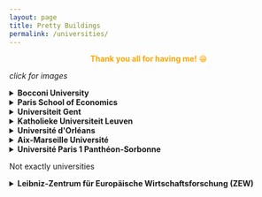 ```yaml
---
layout: page
title: Pretty Buildings
permalink: /universities/
---
```


<center><span style="color:orange"><b>Thank you all for having me!</b> &#128513;
</span></center>

<left><i>click for images</i></left>

<details>
<summary><b>Bocconi University</b></summary>
I suppose the university has to be as extravagant as the city.<br/>
<img src="{{site.baseurl}}/assets/images/university_buildings/Bocconi/Bocconi_1.jpg" alt="Bocconi_EEA" width="500"/>
<img src="{{site.baseurl}}/assets/images/university_buildings/Bocconi/Bocconi_2.jpg" alt="Bocconi_birdcage" width="500"/><br/>
<p style="margin: -15px 0px 10px 0px">First general conference!</p>
<p style="margin: -15px 0px 10px 0px; font-size:9pt">EEA-ESEM, 24<sup>th</sup> August 2022.</p>
</details>

<details>
<summary><b>Paris School of Economics</b></summary>
Building shared by PSE and ENS.<br/>
<img src="{{site.baseurl}}/assets/images/university_buildings/PSE/PSE_1_c.jpg" alt="PSE" width="500"/>
<img src="{{site.baseurl}}/assets/images/university_buildings/PSE/PSE_2_c.jpg" alt="PSE" width="500"/><br/>
<p style="margin: -15px 0px 0px 0px">Stunning view of Paris from the 6<sup>th</sup> floor.</p>
<img src="{{site.baseurl}}/assets/images/university_buildings/PSE/PSE_6f_view_c.jpg" alt="PSE view" width="500"/>
<img src="{{site.baseurl}}/assets/images/university_buildings/PSE/PSE_garden_c.jpg" alt="PSE garden" width="500"/><br/>
<p style="margin: -15px 0px 10px 0px">I really enjoyed my stay here. I certainly miss this view and all the lunches and <a href="/PSEdinner/" style="text-decoration: none; color: inherit">dinners</a> in the garden.</p>
<p style="margin: -15px 0px 10px 0px; font-size:9pt">Visit, Feb-Jul 2022; PhD Seminar, 29<sup>th</sup> March 2022; Theory Seminar, 19<sup>th</sup> June 2022.</p>
</details>

<details>
<summary><b>Universiteit Gent</b></summary>
Taking photos of the Faculty of Economics and Business was crazy difficult, because it was surrounded by trees and other buildings.<br/>
<img src="{{site.baseurl}}/assets/images/university_buildings/UGent/UGent_1_c.jpg" alt="Gent" width="500"/>
<img src="{{site.baseurl}}/assets/images/university_buildings/UGent/UGent_2_c.jpg" alt="Gent" width="500"/><br/>
<p style="margin: -15px 0px 0px 0px">This newer building stands out from its rather brutalist surroundings. 
I thank the Professor who let me climb out his window to take the second photograph.</p>
<img src="{{site.baseurl}}/assets/images/university_buildings/UGent/UGent_3_c.jpg" alt="Gent" width="500"/>
<img src="{{site.baseurl}}/assets/images/university_buildings/UGent/UGent_4_c.jpg" alt="Gent" width="500"/><br/>
<p style="margin: -15px 0px 10px 0px">I rather enjoy the funky groves of this building.</p>
<p style="margin: -15px 0px 10px 0px; font-size:9pt">FUR 2022, 12<sup>th</sup> Jul 2022.</p>
</details>

<details>
<summary><b>Katholieke Universiteit Leuven</b></summary>
KUL Faculty of Economics and Business.<br/>
<img src="{{site.baseurl}}/assets/images/university_buildings/KUL/KUL_2_c.jpg" alt="KUL_FEB" width="500"/>
<img src="{{site.baseurl}}/assets/images/university_buildings/KUL/KUL_4_c.jpg" alt="KUL_FEB_Library" width="500"/><br/>
<p style="margin: -15px 0px 0px 0px">This faculty has waaay too many entrances, here's a peak from the back.</p>
<img src="{{site.baseurl}}/assets/images/university_buildings/KUL/KUL_3_c.jpg" alt="KUL_FEB_Playground" width="500"/>
<img src="{{site.baseurl}}/assets/images/university_buildings/KUL/KUL_1_c.jpg" alt="KUL Library" width="500"/><br/>
<p style="margin: -15px 0px 10px 0px">I was told I would not get away without including a photograph of their central library.</p>
<p style="margin: -15px 0px 10px 0px; font-size:9pt">ECORES summer school, 30<sup>th</sup> May 2022.</p>
</details>

<details>
<summary><b>Université d'Orléans</b></summary>
The economics and business faculty with its pretty quadrangle. <br/>
<img src="{{site.baseurl}}/assets/images/university_buildings/UO/UO_1_c.jpg" alt="UO" width="500"/>
<img src="{{site.baseurl}}/assets/images/university_buildings/UO/UO_2_c.jpg" alt="UO_quad" width="500"/><br/>
<img src="{{site.baseurl}}/assets/images/university_buildings/UO/UO_3_c.jpg" alt="UO_lake" width="500"/><br/>
<p style="margin: -15px 0px 10px 0px">This looks like a skatepark, but it is actually a lake! </p>
<p style="margin: -15px 0px 10px 0px">If you happen to have a photograph of the lake with water please send it to me &#128578; </p>
<p style="margin: -15px 0px 10px 0px; font-size:9pt">Spring Meeting of Young Economists, 19<sup>th</sup> May 2022.</p>
</details>

<details>
<summary><b>Aix-Marseille Université</b></summary>
The 'old'(?) AMSE building.<br/>
<img src="{{site.baseurl}}/assets/images/university_buildings/AMSE/AMSE_3_c.jpg" alt="AMSE" width="500"/><br/>
<img src="{{site.baseurl}}/assets/images/university_buildings/AMSE/AMSE_1_c.jpg" alt="AMSE MEGA" width="500"/>
<img src="{{site.baseurl}}/assets/images/university_buildings/AMSE/AMSE_2_c.jpg" alt="AMSE MEGA" width="500"/><br/>
<p style="margin: -15px 0px 10px 0px">Was lucky to present at the new AMSE building (MEGA), construction works were going on during my presentation!</p>
<p style="margin: -15px 0px 10px 0px; font-size:9pt">Seminar, 3<sup>rd</sup> May 2022.</p>
</details>

<details>
<summary><b>Université Paris 1 Panthéon-Sorbonne</b></summary>
A pretty building from the outside, with some unusual space choices inside.<br/>
<img src="{{site.baseurl}}/assets/images/university_buildings/MSE/MSE_1_c.jpg" alt="MSE" width="500"/>
<img src="{{site.baseurl}}/assets/images/university_buildings/MSE/MSE_2_c.jpg" alt="MSE_interior" width="500"/><br/>
<p style="margin: -15px 0px 10px 0px">My first in person presentation at an external venue!</p>
<p style="margin: -15px 0px 10px 0px; font-size:9pt">Behaviour Workgroup, 18<sup>th</sup> March 2022.</p>
</details>

<!--<left>do you want to see the seminar rooms?</left>-->

<left>Not exactly universities</left>

<details>
<summary><b>Leibniz-Zentrum für Europäische Wirtschaftsforschung (ZEW)</b></summary>
The top half of the building looks rather standard.<br/>
<img src="{{site.baseurl}}/assets/images/university_buildings/ZEW/ZEW_1_c.jpg" alt="ZEW" width="500"/>
<img src="{{site.baseurl}}/assets/images/university_buildings/ZEW/ZEW_2_c.jpg" alt="ZEW" width="500"/><br/>
<p style="margin: -15px 0px 0px 0px">But watch out for the portholes!</p>
<img src="{{site.baseurl}}/assets/images/university_buildings/ZEW/ZEW_porthole_c.jpg" alt="ZEW porthole" width="500"/><br/>
<p style="margin: -15px 0px 10px 0px">Delightful to be able to present here <a href="/CORE_junior_digital_team/" style="text-decoration: none; color: inherit">alongside LMX and Ciotti</a>.</p>
<p style="margin: -15px 0px 10px 0px; font-size:9pt">ZEW ICT Conference, 6<sup>th</sup> Jul 2022. </p>
</details>



